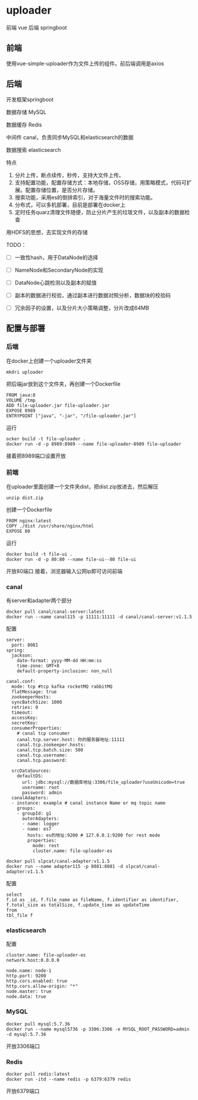 # uploader

前端 vue
后端 springboot

## 前端
使用vue-simple-uploader作为文件上传的组件。前后端调用是axios

## 后端

开发框架springboot

数据存储 MySQL

数据缓存 Redis

中间件 canal，负责同步MySQL和elasticsearch的数据

数据搜索 elasticsearch


特点
1. 分片上传，断点续传，秒传，支持大文件上传。
2. 支持配置功能，配置存储方式：本地存储，OSS存储，用策略模式，代码可扩展。配置存储位置，是否分片存储。
3. 搜索功能，采用es的倒排索引，对于海量文件时的搜索功能。
4. 分布式，可以多机部署，目前是部署在docker上
5. 定时任务quarz清理文件随便，防止分片产生的垃圾文件，以及副本的数据检查

用HDFS的思想，去实现文件的存储

TODO：
- [ ] 一致性hash，用于DataNode的选择
- [ ] NameNode和SecondaryNode的实现
- [ ] DataNode心跳检测以及副本的赋值
- [ ] 副本的数据进行校验，通过副本进行数据对照分析，数据块的校验码
- [ ] 冗余因子的设置，以及分片大小策略调整，分片改成64MB


## 配置与部署

### 后端
在docker上创建一个uploader文件夹
```
mkdri uploader
```
把后端jar放到这个文件夹，再创建一个Dockerfile
```
FROM java:8
VOLUME /tmp
ADD file-uploader.jar file-uploader.jar
EXPOSE 8989
ENTRYPOINT ["java", "-jar", "/file-uploader.jar"]
```
运行
```
ocker build -t file-uploader .
docker run -d -p 8989:8989 --name file-uploader-8989 file-uploader
```
接着把8989端口设置开放
### 前端
在uploader里面创建一个文件夹dist，把dist.zip放进去，然后解压
```
unzip dist.zip
```
创建一个Dockerfile
```
FROM nginx:latest
COPY ./dist /usr/share/nginx/html
EXPOSE 80
```
运行
```
docker build -t file-ui .
docker run -d -p 80:80 --name file-ui--80 file-ui
```
开放80端口
接着，浏览器输入公网ip即可访问前端

### canal
有server和adapter两个部分
```
docker pull canal/canal-server:latest
docker run --name canal115 -p 11111:11111 -d canal/canal-server:v1.1.5
```
配置
```
server:
  port: 8081
spring:
  jackson:
    date-format: yyyy-MM-dd HH:mm:ss
    time-zone: GMT+8
    default-property-inclusion: non_null

canal.conf:
  mode: tcp #tcp kafka rocketMQ rabbitMQ
  flatMessage: true
  zookeeperHosts:
  syncBatchSize: 1000
  retries: 0
  timeout:
  accessKey:
  secretKey:
  consumerProperties:
    # canal tcp consumer
    canal.tcp.server.host: 你的服务器地址:11111
    canal.tcp.zookeeper.hosts:
    canal.tcp.batch.size: 500
    canal.tcp.username:
    canal.tcp.password:

  srcDataSources:
    defaultDS:
      url: jdbc:mysql://数据库地址:3306/file_uploader?useUnicode=true
      username: root
      password: admin
  canalAdapters:
  - instance: example # canal instance Name or mq topic name
    groups:
    - groupId: g1
      outerAdapters:
      - name: logger
      - name: es7
        hosts: es的地址:9200 # 127.0.0.1:9200 for rest mode
        properties:
          mode: rest
          cluster.name: file-uploader-es

```

```
docker pull slpcat/canal-adapter:v1.1.5
docker run --name adapter115 -p 8081:8081 -d slpcat/canal-adapter:v1.1.5
```

配置
```
select 
f.id as _id, f.file_name as fileName, f.identifier as identifier, f.total_size as totalSize, f.update_time as updateTime
from 
tbl_file f
```


### elasticsearch
配置
```
cluster.name: file-uploader-es
network.host:0.0.0.0

node.name: node-1
http.port: 9200
http.cors.enabled: true
http.cors.allow-origin: "*"
node.master: true
node.data: true
```


### MySQL
```
docker pull mysql:5.7.36
docker run --name mysql5736 -p 3306:3306 -e MYSQL_ROOT_PASSWORD=admin -d mysql:5.7.36
```
开放3306端口
### Redis
```
docker pull redis:latest
docker run -itd --name redis -p 6379:6379 redis
```
开放6379端口
